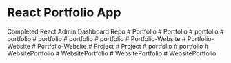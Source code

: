 # React Portfolio App

Completed React Admin Dashboard Repo
#   P o r t f o l i o  
 #   P o r t f o l i o  
 #   p o r t f o l i o  
 #   p o r t f o l i o  
 #   p o r t f o l i o  
 #   p o r t f o l i o  
 #   p o r t f o l i o  
 #   P o r t f o l i o - W e b s i t e  
 #   P o r t f o l i o - W e b s i t e  
 #   P o r t f o l i o - W e b s i t e  
 #   P r o j e c t  
 #   P r o j e c t  
 #   p o r t f o l i o  
 #   p o r t f o l i o  
 #   W e b s i t e P o r t f o l i o  
 #   W e b s i t e P o r t f o l i o  
 #   W e b s i t e P o r t f o l i o  
 #   W e b s i t e P o r t f o l i o  
 
